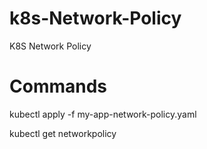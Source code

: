 # k8s-Network-Policy
K8S Network Policy

# Commands

kubectl apply -f my-app-network-policy.yaml

kubectl get networkpolicy
